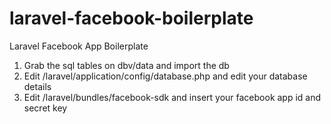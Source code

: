 laravel-facebook-boilerplate
============================

Laravel Facebook App Boilerplate

1. Grab the sql tables on dbv/data and import the db
2. Edit /laravel/application/config/database.php and edit your database details
3. Edit /laravel/bundles/facebook-sdk and insert your facebook app id and secret key
